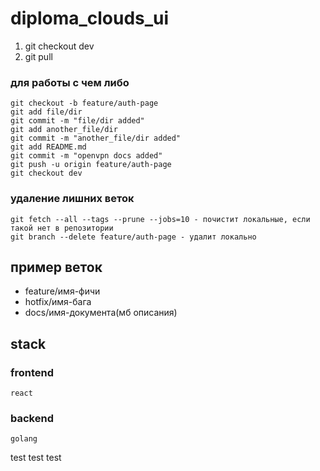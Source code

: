 # diploma_clouds_ui

1. git checkout dev
2. git pull


### для работы с чем либо 
``` 
git checkout -b feature/auth-page
git add file/dir
git commit -m "file/dir added"
git add another_file/dir
git commit -m "another_file/dir added"
git add README.md
git commit -m "openvpn docs added"
git push -u origin feature/auth-page
git checkout dev
```

### удаление лишних веток
``` 
git fetch --all --tags --prune --jobs=10 - почистит локальные, если такой нет в репозитории
git branch --delete feature/auth-page - удалит локально
```


## пример веток
- feature/имя-фичи
- hotfix/имя-бага
- docs/имя-документа(мб описания)



## stack
###    frontend
    react

###    backend
    golang
test
test
test
